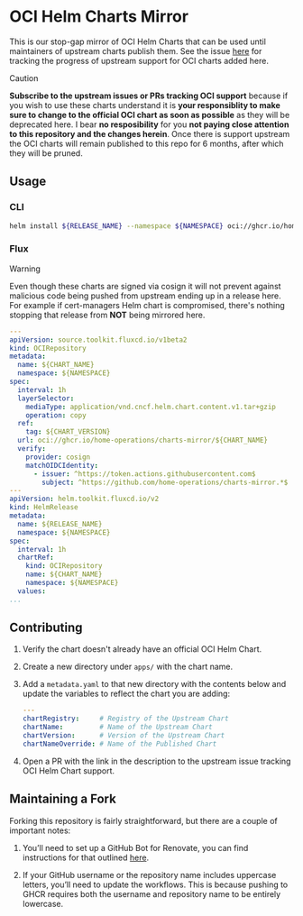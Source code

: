 # OCI Helm Charts Mirror

This is our stop-gap mirror of OCI Helm Charts that can be used until maintainers of upstream charts publish them. See the issue [here](https://github.com/home-operations/charts-mirror/issues/8) for tracking the progress of upstream support for OCI charts added here.

> [!CAUTION]
> **Subscribe to the upstream issues or PRs tracking OCI support** because if you wish to use these charts understand it is **your responsiblity to make sure to change to the official OCI chart as soon as possible** as they will be deprecated here. I bear **no resposibility** for you **not paying close attention to this repository and the changes herein**. Once there is support upstream the OCI charts will remain published to this repo for 6 months, after which they will be pruned.

## Usage

### CLI

```sh
helm install ${RELEASE_NAME} --namespace ${NAMESPACE} oci://ghcr.io/home-operations/charts-mirror/${CHART_NAME} --version ${CHART_VERSION}
```

### Flux

> [!WARNING]
> Even though these charts are signed via cosign it will not prevent against malicious code being pushed from upstream ending up in a release here. For example if cert-managers Helm chart is compromised, there's nothing stopping that release from **NOT** being mirrored here.

```yaml
---
apiVersion: source.toolkit.fluxcd.io/v1beta2
kind: OCIRepository
metadata:
  name: ${CHART_NAME}
  namespace: ${NAMESPACE}
spec:
  interval: 1h
  layerSelector:
    mediaType: application/vnd.cncf.helm.chart.content.v1.tar+gzip
    operation: copy
  ref:
    tag: ${CHART_VERSION}
  url: oci://ghcr.io/home-operations/charts-mirror/${CHART_NAME}
  verify:
    provider: cosign
    matchOIDCIdentity:
      - issuer: ^https://token.actions.githubusercontent.com$
        subject: ^https://github.com/home-operations/charts-mirror.*$
---
apiVersion: helm.toolkit.fluxcd.io/v2
kind: HelmRelease
metadata:
  name: ${RELEASE_NAME}
  namespace: ${NAMESPACE}
spec:
  interval: 1h
  chartRef:
    kind: OCIRepository
    name: ${CHART_NAME}
    namespace: ${NAMESPACE}
  values:
...
```

## Contributing

1. Verify the chart doesn't already have an official OCI Helm Chart.
2. Create a new directory under `apps/` with the chart name.
3. Add a `metadata.yaml` to that new directory with the contents below and update the variables to reflect the chart you are adding:

    ```yaml
    ---
    chartRegistry:     # Registry of the Upstream Chart
    chartName:         # Name of the Upstream Chart
    chartVersion:      # Version of the Upstream Chart
    chartNameOverride: # Name of the Published Chart
    ```

4. Open a PR with the link in the description to the upstream issue tracking OCI Helm Chart support.

## Maintaining a Fork

Forking this repository is fairly straightforward, but there are a couple of important notes:

1. You’ll need to set up a GitHub Bot for Renovate, you can find instructions for that outlined [here](https://github.com/renovatebot/github-action).

2. If your GitHub username or the repository name includes uppercase letters, you’ll need to update the workflows. This is because pushing to GHCR requires both the username and repository name to be entirely lowercase.
